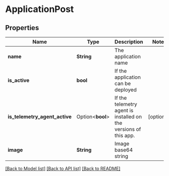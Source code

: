 # ApplicationPost

## Properties

Name | Type | Description | Notes
------------ | ------------- | ------------- | -------------
**name** | **String** | The application name | 
**is_active** | **bool** | If the application can be deployed | 
**is_telemetry_agent_active** | Option<**bool**> | If the telemetry agent is installed on the versions of this app. | [optional]
**image** | **String** | Image base64 string | 

[[Back to Model list]](../README.md#documentation-for-models) [[Back to API list]](../README.md#documentation-for-api-endpoints) [[Back to README]](../README.md)


